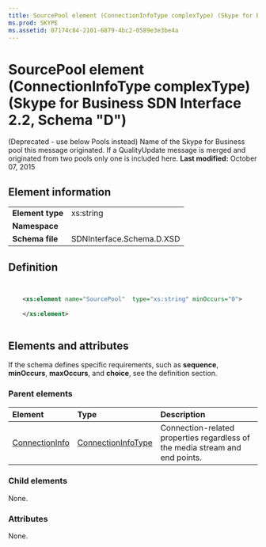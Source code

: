 ```yaml
---
title: SourcePool element (ConnectionInfoType complexType) (Skype for Business SDN Interface 2.2, Schema "D")
ms.prod: SKYPE
ms.assetid: 07174c84-2101-6879-4bc2-0589e3e3be4a
---
```



# SourcePool element (ConnectionInfoType complexType) (Skype for Business SDN Interface 2.2, Schema "D")
(Deprecated - use below Pools instead) Name of the Skype for Business pool this message originated. If a QualityUpdate message is merged and originated from two pools only one is included here. 
 **Last modified:** October 07, 2015
  
    
    


## Element information


|||
|:-----|:-----|
|**Element type**|xs:string |
|**Namespace**||
|**Schema file**|SDNInterface.Schema.D.XSD |
   

## Definition


```XML


    <xs:element name="SourcePool"  type="xs:string" minOccurs="0">
    
    </xs:element>
  
```


## Elements and attributes

If the schema defines specific requirements, such as **sequence**, **minOccurs**, **maxOccurs**, and **choice**, see the definition section. 
  
    
    

### Parent elements



|**Element**|**Type**|**Description**|
|:-----|:-----|:-----|
| [ConnectionInfo](connectioninfo-element.md)| [ConnectionInfoType](connectioninfotype-complextype.md)|Connection-related properties regardless of the media stream and end points. |
   

### Child elements

None. 
  
    
    

### Attributes

None. 
  
    
    

